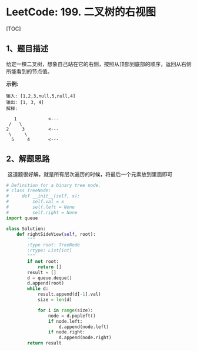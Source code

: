 # LeetCode: 199. 二叉树的右视图

[TOC]



## 1、题目描述



给定一棵二叉树，想象自己站在它的右侧，按照从顶部到底部的顺序，返回从右侧所能看到的节点值。

**示例:**

```
输入: [1,2,3,null,5,null,4]
输出: [1, 3, 4]
解释:

   1            <---
 /   \
2     3         <---
 \     \
  5     4       <---
```



## 2、解题思路

​	这道题很好解，就是所有层次遍历的时候，将最后一个元素放到里面即可

```python
# Definition for a binary tree node.
# class TreeNode:
#     def __init__(self, x):
#         self.val = x
#         self.left = None
#         self.right = None
import queue

class Solution:
    def rightSideView(self, root):
        """
        :type root: TreeNode
        :rtype: List[int]
        """
        if not root:
            return []
        result = []
        d = queue.deque()
        d.append(root)
        while d:
            result.append(d[-1].val)
            size = len(d)

            for i in range(size):
                node = d.popleft()
                if node.left:
                    d.append(node.left)
                if node.right:
                    d.append(node.right)
        return result
```
